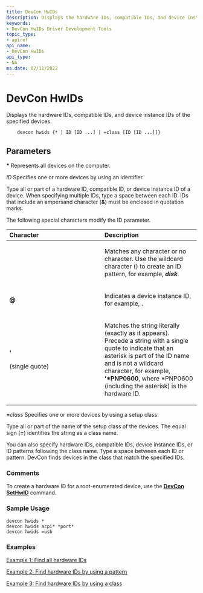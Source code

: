 ```yaml
---
title: DevCon HwIDs
description: Displays the hardware IDs, compatible IDs, and device instance IDs of the specified devices. 
keywords:
- DevCon HwIDs Driver Development Tools
topic_type:
- apiref
api_name:
- DevCon HwIDs
api_type:
- NA
ms.date: 02/11/2022
---
```


# DevCon HwIDs

Displays the hardware IDs, compatible IDs, and device instance IDs of the specified devices. 

```
    devcon hwids {* | ID [ID ...] | =class [ID [ID ...]]}
```

## <span id="ddk_devcon_hwids_tools"></span><span id="DDK_DEVCON_HWIDS_TOOLS"></span>Parameters

<span id="______________"></span> **\***
Represents all devices on the computer.

<span id="_______ID______"></span><span id="_______id______"></span> *ID*
Specifies one or more devices by using an identifier.

Type all or part of a hardware ID, compatible ID, or device instance ID of a device. When specifying multiple IDs, type a space between each ID. IDs that include an ampersand character (**&**) must be enclosed in quotation marks.

The following special characters modify the ID parameter.

<table>
<colgroup>
<col width="50%" />
<col width="50%" />
</colgroup>
<thead>
<tr class="header">
<th align="left">Character</th>
<th align="left">Description</th>
</tr>
</thead>
<tbody>
<tr class="odd">
<td align="left"><p><strong><em></strong></p></td>
<td align="left"><p>Matches any character or no character. Use the wildcard character (<strong></em></strong>) to create an ID pattern, for example, <strong><em>disk</em></strong>.</p></td>
</tr>
<tr class="even">
<td align="left"><p><strong>@</strong></p></td>
<td align="left"><p>Indicates a device instance ID, for example, <strong><xref href="ROOT\FTDISK\0000" data-throw-if-not-resolved="False" data-raw-source="@ROOT\FTDISK\0000"></xref></strong>.</p></td>
</tr>
<tr class="odd">
<td align="left"><p><strong>'</strong></p>
<p>(single quote)</p></td>
<td align="left"><p>Matches the string literally (exactly as it appears). Precede a string with a single quote to indicate that an asterisk is part of the ID name and is not a wildcard character, for example, <strong>'*PNP0600</strong>, where *PNP0600 (including the asterisk) is the hardware ID.</p></td>
</tr>
</tbody>
</table>  

<span id="________class______"></span><span id="________CLASS______"></span> **=**<em>class</em>
Specifies one or more devices by using a setup class.

Type all or part of the name of the setup class of the devices. The equal sign (**=**) identifies the string as a class name.

You can also specify hardware IDs, compatible IDs, device instance IDs, or ID patterns following the class name. Type a space between each ID or pattern. DevCon finds devices in the class that match the specified IDs.

### <span id="comments"></span><span id="COMMENTS"></span>Comments

To create a hardware ID for a root-enumerated device, use the [**DevCon SetHwID**](devcon-sethwid.md) command.

### <span id="sample_usage"></span><span id="SAMPLE_USAGE"></span>Sample Usage

```
devcon hwids *
devcon hwids acpi* *port*
devcon hwids =usb
```

### <span id="examples"></span><span id="EXAMPLES"></span>Examples

[Example 1: Find all hardware IDs](devcon-examples.md#example-1-find-all-hardware-ids)

[Example 2: Find hardware IDs by using a pattern](devcon-examples.md#example-2-find-hardware-ids-by-using-a-pattern)

[Example 3: Find hardware IDs by using a class](devcon-examples.md#example-3-find-hardware-ids-by-using-a-class)

